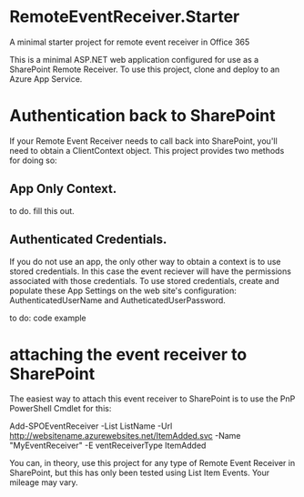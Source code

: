 # RemoteEventReceiver.Starter
A minimal starter project for remote event receiver in Office 365

This is a minimal ASP.NET web application configured for use as a SharePoint Remote Receiver. To use this project, clone and deploy to an Azure App Service.

# Authentication back to SharePoint

If your Remote Event Receiver needs to call back into SharePoint, you'll need to obtain a ClientContext object.  This project provides two methods for doing so:

## App Only Context.

to do. fill this out.

## Authenticated Credentials. 
If you do not use an app, the only other way to obtain a context is to use stored credentials. In this case the event reciever will have the permissions associated with those credentials.  To use stored credentials, create and populate these App Settings on the web site's configuration: AuthenticatedUserName and AutheticatedUserPassword.

to do:  code example

# attaching the event receiver to SharePoint
The easiest way to attach this event receiver to SharePoint is to use the PnP PowerShell Cmdlet for this:

Add-SPOEventReceiver -List ListName -Url http://websitename.azurewebsites.net/ItemAdded.svc -Name "MyEventReceiver" -E
ventReceiverType ItemAdded

You can, in theory, use this project for any type of Remote Event Receiver in SharePoint, but this has only been tested using List Item Events. Your mileage may vary.
